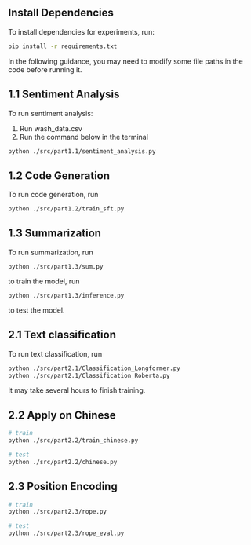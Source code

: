## Install Dependencies

To install dependencies for experiments, run:

```bash
pip install -r requirements.txt
```

In the following guidance, you may need to modify some file paths in the code before running it.

## 1.1 Sentiment Analysis

To run sentiment analysis:

1. Run wash_data.csv
2. Run the command below in the terminal

```bash 
python ./src/part1.1/sentiment_analysis.py
```

## 1.2 Code Generation

To run code generation, run

```bash
python ./src/part1.2/train_sft.py
```

## 1.3 Summarization

To run summarization, run

```
python ./src/part1.3/sum.py
```

to train the model, run

```
python ./src/part1.3/inference.py
```

to test the model.

## 2.1 Text classification

To run text classification, run

```bash
python ./src/part2.1/Classification_Longformer.py
python ./src/part2.1/Classification_Roberta.py
```

It may take several hours to finish training.

## 2.2 Apply on Chinese

```bash
# train
python ./src/part2.2/train_chinese.py

# test
python ./src/part2.2/chinese.py
```

## 2.3 Position Encoding

```bash
# train
python ./src/part2.3/rope.py

# test
python ./src/part2.3/rope_eval.py
```
